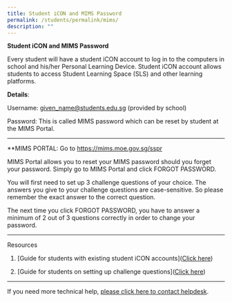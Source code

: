 ```yaml
---
title: Student iCON and MIMS Password
permalink: /students/permalink/mims/
description: ""
---
```

**Student iCON and MIMS Password**


Every student will have a student iCON account to log in to the computers in school and his/her Personal Learning Device. Student iCON account allows students to access Student Learning Space (SLS) and other learning platforms.

**Details**:

Username: given_name@students.edu.sg (provided by school)

Password: This is called MIMS password which can be reset by student at the MIMS Portal.

--------------

**MIMS PORTAL: Go to https://mims.moe.gov.sg/sspr

MIMS Portal allows you to reset your MIMS password should you forget your password. Simply go to MIMS Portal and click FORGOT PASSWORD.

You will first need to set up 3 challenge questions of your choice. 
The answers you give to your challenge questions are case-sensitive. So please remember the exact answer to the correct question.

The next time you click FORGOT PASSWORD, you have to answer a minimum of 2 out of 3 questions correctly in order to change your password.

--------------

Resources
1. [Guide for students with existing student iCON accounts]([Click here](/files/Students/HBL/guide%20for%20students%20with%20existing%20student%20icon%20accounts.pdf))

2. [Guide for students on setting up challenge questions]([Click here](/files/Students/HBL/guide%20for%20students%20on%20setting%20up%20challenge%20questions.pdf))

--------------

If you need more technical help, [please click here to contact helpdesk](https://sites.google.com/moe.edu.sg/wsssbl/contact-ict-helpdesk).